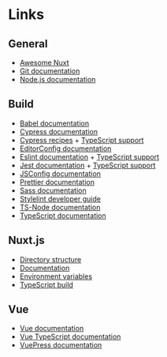 # Links

## General
* [Awesome Nuxt][awesome-nuxt]
* [Git documentation][git]
* [Node.js documentation][node-js]

## Build
* [Babel documentation][babel]
* [Cypress documentation][cypress]
* [Cypress recipes][cypress-recipes] + [TypeScript support][cypress-ts]
* [EditorConfig documentation][editor-config]
* [Eslint documentation][eslint] + [TypeScript support][eslint-ts]
* [Jest documentation][jest] + [TypeScript support][jest-ts]
* [JSConfig documentation][jsconfig]
* [Prettier documentation][prettier]
* [Sass documentation][sass-lang]
* [Stylelint developer guide][stylelint-docs]
* [TS-Node documentation][ts-node]
* [TypeScript documentation][typescript]

## Nuxt.js
* [Directory structure][nuxt-folders]
* [Documentation][nuxt-js]
* [Environment variables][nuxt-env]
* [TypeScript build][nuxt-ts]

## Vue
* [Vue documentation][vue-js]
* [Vue TypeScript documentation][vue-ts]
* [VuePress documentation][vuepress]

[awesome-nuxt]: https://github.com/nuxt-community/awesome-nuxt
[babel]: https://babeljs.io/
[cypress-recipes]: https://github.com/cypress-io/cypress-example-recipes
[cypress-ts]: https://docs.cypress.io/guides/tooling/typescript-support.html
[cypress]: https://www.cypress.io/
[editor-config]: https://editorconfig.org/
[eslint-ts]: https://typescript.nuxtjs.org/guide/lint.html
[eslint]: https://eslint.org/
[git]: https://git-scm.com/
[jest-ts]: https://kulshekhar.github.io/ts-jest/
[jest]: https://jestjs.io/
[jsconfig]: https://code.visualstudio.com/docs/languages/jsconfig
[node-js]: https://nodejs.org/
[nuxt-env]: https://nuxtjs.org/api/configuration-env/
[nuxt-folders]: https://nuxtjs.org/guide/directory-structure/
[nuxt-js]: https://nuxtjs.org/
[nuxt-ts]: https://typescript.nuxtjs.org/
[prettier]: https://prettier.io/
[sass-lang]: https://sass-lang.com/
[stylelint-docs]: https://stylelint.io/developer-guide
[ts-node]: https://github.com/TypeStrong/ts-node
[typescript]: https://www.typescriptlang.org/
[vue-js]: https://vuejs.org/
[vue-ts]: https://vuejs.org/v2/guide/typescript.html
[vuepress]: https://vuepress.vuejs.org/

